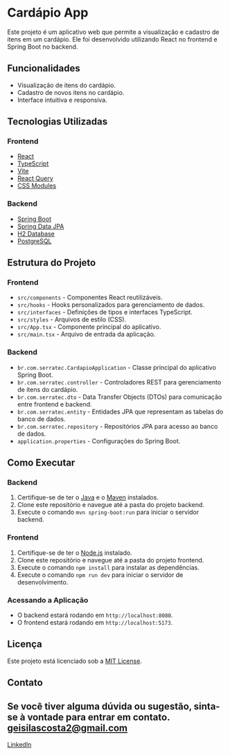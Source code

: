 # Cardápio App

Este projeto é um aplicativo web que permite a visualização e cadastro de itens em um cardápio. Ele foi desenvolvido utilizando React no frontend e Spring Boot no backend.

## Funcionalidades

- Visualização de itens do cardápio.
- Cadastro de novos itens no cardápio.
- Interface intuitiva e responsiva.

## Tecnologias Utilizadas

### Frontend

- [React](https://reactjs.org/)
- [TypeScript](https://www.typescriptlang.org/)
- [Vite](https://vitejs.dev/)
- [React Query](https://react-query.tanstack.com/)
- [CSS Modules](https://github.com/css-modules/css-modules)

### Backend

- [Spring Boot](https://spring.io/projects/spring-boot)
- [Spring Data JPA](https://spring.io/projects/spring-data-jpa)
- [H2 Database](https://www.h2database.com/)
- [PostgreSQL](https://www.postgresql.org/)

## Estrutura do Projeto

### Frontend

- `src/components` - Componentes React reutilizáveis.
- `src/hooks` - Hooks personalizados para gerenciamento de dados.
- `src/interfaces` - Definições de tipos e interfaces TypeScript.
- `src/styles` - Arquivos de estilo (CSS).
- `src/App.tsx` - Componente principal do aplicativo.
- `src/main.tsx` - Arquivo de entrada da aplicação.

### Backend

- `br.com.serratec.CardapioApplication` - Classe principal do aplicativo Spring Boot.
- `br.com.serratec.controller` - Controladores REST para gerenciamento de itens do cardápio.
- `br.com.serratec.dto` - Data Transfer Objects (DTOs) para comunicação entre frontend e backend.
- `br.com.serratec.entity` - Entidades JPA que representam as tabelas do banco de dados.
- `br.com.serratec.repository` - Repositórios JPA para acesso ao banco de dados.
- `application.properties` - Configurações do Spring Boot.

## Como Executar

### Backend

1. Certifique-se de ter o [Java](https://www.oracle.com/java/technologies/javase-jdk11-downloads.html) e o [Maven](https://maven.apache.org/) instalados.
2. Clone este repositório e navegue até a pasta do projeto backend.
3. Execute o comando `mvn spring-boot:run` para iniciar o servidor backend.

### Frontend

1. Certifique-se de ter o [Node.js](https://nodejs.org/) instalado.
2. Clone este repositório e navegue até a pasta do projeto frontend.
3. Execute o comando `npm install` para instalar as dependências.
4. Execute o comando `npm run dev` para iniciar o servidor de desenvolvimento.

### Acessando a Aplicação

- O backend estará rodando em `http://localhost:8080`.
- O frontend estará rodando em `http://localhost:5173`.


## Licença

Este projeto está licenciado sob a [MIT License](LICENSE).

## Contato

Se você tiver alguma dúvida ou sugestão, sinta-se à vontade para entrar em contato.
geisilascosta2@gmail.com
---



[LinkedIn](www.linkedin.com/in/geisila-silva-da-costa-0089a3177) 

